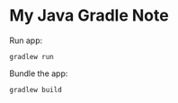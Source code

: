 # My Java Gradle Note

Run app:
```shell
gradlew run
```

Bundle the app:
```shell
gradlew build
```